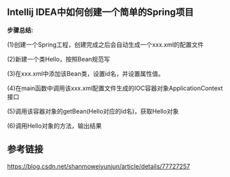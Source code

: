 Intellij IDEA中如何创建一个简单的Spring项目
--

**步骤总结:**

(1)创建一个Spring工程，创建完成之后会自动生成一个xxx.xml的配置文件

(2)新建一个类Hello，按照Bean规范写

(3)在xxx.xml中添加该Bean类，设置id名，并设置属性值。

(4)在main函数中调用该xxx.xml配置文件生成的IOC容器对象ApplicationContext接口

(5)调用该容器对象的getBean(Hello对应的id名)，获取Hello对象

(6)调用Hello对象的方法，输出结果


参考链接
--
https://blog.csdn.net/shanmoweiyunjun/article/details/77727257
